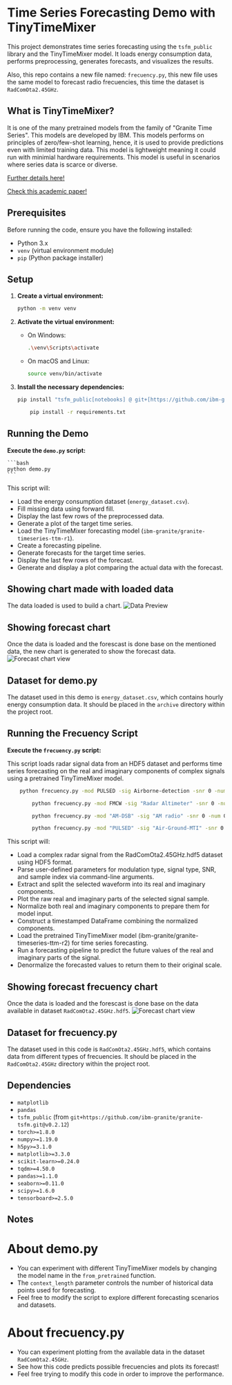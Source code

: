 # Time Series Forecasting Demo with TinyTimeMixer

This project demonstrates time series forecasting using the `tsfm_public` library and the TinyTimeMixer model. It loads energy consumption data, performs preprocessing, generates forecasts, and visualizes the results.

Also, this repo contains a new file named: `frecuency.py`, this new file uses the same model to forecast radio frecuencies, this time the dataset is `RadComOta2.45GHz`.

## What is TinyTimeMixer?
It is one of the many pretrained models from the family of "Granite Time Series". This models are developed by IBM.
This models performs on principles of zero/few-shot learning, hence, it is used to provide predictions even with limited training data. This model is lightweight meaning it could run with minimial hardware requirements.
This model is useful in scenarios where series data is scarce or diverse.

[Further details here!](https://huggingface.co/ibm-granite/granite-timeseries-ttm-r1)

[Check this academic paper!](https://arxiv.org/pdf/2401.03955)

## Prerequisites

Before running the code, ensure you have the following installed:

-   Python 3.x
-   `venv` (virtual environment module)
-   `pip` (Python package installer)

## Setup

1.  **Create a virtual environment:**

    ```bash
    python -m venv venv
    ```

2.  **Activate the virtual environment:**

    -   On Windows:

        ```bash
        .\venv\Scripts\activate
        ```

    -   On macOS and Linux:

        ```bash
        source venv/bin/activate
        ```

3.  **Install the necessary dependencies:**

    ```bash
    pip install "tsfm_public[notebooks] @ git+[https://github.com/ibm-granite/granite-tsfm.git@v0.2.12](https://github.com/ibm-granite/granite-tsfm.git@v0.2.12)"
    ```

    ```bash
        pip install -r requirements.txt
    ```    


## Running the Demo

**Execute the `demo.py` script:**

    ```bash
    python demo.py
    ```
    
This script will:

  -   Load the energy consumption dataset (`energy_dataset.csv`).
  -   Fill missing data using forward fill.
  -   Display the last few rows of the preprocessed data.
  -   Generate a plot of the target time series.
  -   Load the TinyTimeMixer forecasting model (`ibm-granite/granite-timeseries-ttm-r1`).
  -   Create a forecasting pipeline.
  -   Generate forecasts for the target time series.
  -   Display the last few rows of the forecast.
  -   Generate and display a plot comparing the actual data with the forecast.

## Showing chart made with loaded data
The data loaded is used to build a chart.
![Data Preview](images/preview.jpg)

## Showing forecast chart
Once the data is loaded and the forescast is done base on the mentioned data, the new chart is generated to show the forecast data.
![Forecast chart view](images/forecast.jpg)


## Dataset for demo.py

The dataset used in this demo is `energy_dataset.csv`, which contains hourly energy consumption data. It should be placed in the `archive` directory within the project root.

## Running the Frecuency Script

**Execute the `frecuency.py` script:**

This script loads radar signal data from an HDF5 dataset and performs time series forecasting on the real and imaginary components of complex signals using a pretrained TinyTimeMixer model.

```bash
    python frecuency.py -mod PULSED -sig Airborne-detection -snr 0 -num 0
```
```bash
        python frecuency.py -mod FMCW -sig "Radar Altimeter" -snr 0 -num 0
```

```bash
        python frecuency.py -mod "AM-DSB" -sig "AM radio" -snr 0 -num 0
```

```bash
        python frecuency.py -mod "PULSED" -sig "Air-Ground-MTI" -snr 0 -num 0
```


This script will:

- Load a complex radar signal from the RadComOta2.45GHz.hdf5 dataset using HDF5 format.
- Parse user-defined parameters for modulation type, signal type, SNR, and sample index via command-line arguments.
-   Extract and split the selected waveform into its real and imaginary components.
-   Plot the raw real and imaginary parts of the selected signal sample.
-   Normalize both real and imaginary components to prepare them for model input.
-   Construct a timestamped DataFrame combining the normalized components.
-   Load the pretrained TinyTimeMixer model (ibm-granite/granite-timeseries-ttm-r2) for time series forecasting.
-   Run a forecasting pipeline to predict the future values of the real and imaginary parts of the signal.
-   Denormalize the forecasted values to return them to their original scale.



## Showing forecast frecuency chart
Once the data is loaded and the forescast is done base on the data available in dataset `RadComOta2.45GHz.hdf5`.
![Forecast chart view](images/forecast_frec.jpg)

## Dataset for frecuency.py

The dataset used in this code is `RadComOta2.45GHz.hdf5`, which contains data from different types of frecuencies. It should be placed in the `RadComOta2.45GHz` directory within the project root.

## Dependencies

-   `matplotlib`
-   `pandas`
-   `tsfm_public` (from `git+https://github.com/ibm-granite/granite-tsfm.git@v0.2.12`)
-   `torch>=1.8.0`
-   `numpy>=1.19.0`
-   `h5py>=3.1.0`
-   `matplotlib>=3.3.0`
-   `scikit-learn>=0.24.0`
-   `tqdm>=4.50.0`
-   `pandas>=1.1.0`
-   `seaborn>=0.11.0`
-   `scipy>=1.6.0`
-   `tensorboard>=2.5.0`

## Notes

# About demo.py
-   You can experiment with different TinyTimeMixer models by changing the model name in the `from_pretrained` function.
-   The `context_length` parameter controls the number of historical data points used for forecasting.
-   Feel free to modify the script to explore different forecasting scenarios and datasets.

# About frecuency.py
-   You can experiment plotting from the available data in the dataset `RadComOta2.45GHz`.
-   See how this code predicts possible frecuencies and plots its forecast!
-   Feel free trying to modify this code in order to improve the performance.

